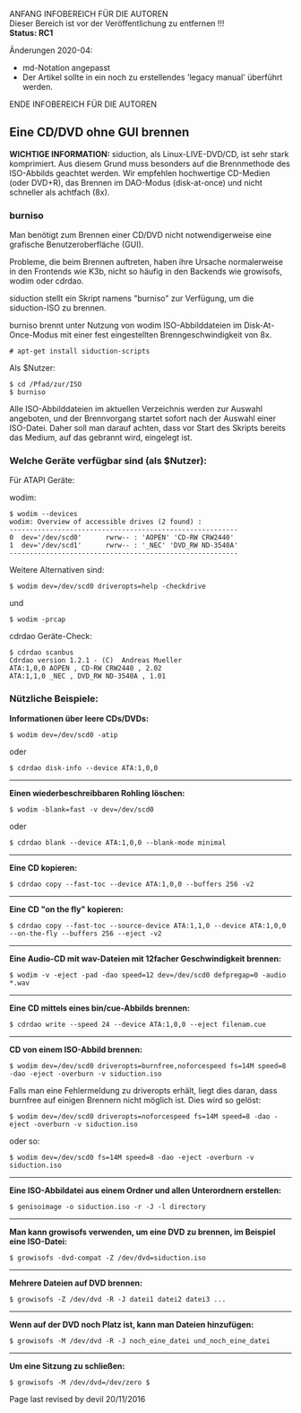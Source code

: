 ANFANG   INFOBEREICH FÜR DIE AUTOREN  
Dieser Bereich ist vor der Veröffentlichung zu entfernen !!!  
**Status: RC1**

Änderungen 2020-04:
+ md-Notation angepasst
+ Der Artikel sollte in ein noch zu erstellendes 'legacy manual' überführt werden. 

ENDE   INFOBEREICH FÜR DIE AUTOREN

## Eine CD/DVD ohne GUI brennen

**<warning>WICHTIGE INFORMATION:</warning>**
<warning>
siduction, als Linux-LIVE-DVD/CD, ist sehr stark komprimiert. Aus diesem Grund muss besonders auf die Brennmethode des ISO-Abbilds geachtet werden. Wir empfehlen hochwertige CD-Medien (oder DVD+R), das Brennen im DAO-Modus (disk-at-once) und nicht schneller als achtfach (8x).
</warning>

### burniso

Man benötigt zum Brennen einer CD/DVD nicht notwendigerweise eine grafische Benutzeroberfläche (GUI).

Probleme, die beim Brennen auftreten, haben ihre Ursache normalerweise in den Frontends wie K3b, nicht so häufig in den Backends wie growisofs, wodim oder cdrdao.

siduction stellt ein Skript namens "burniso" zur Verfügung, um die siduction-ISO zu brennen.

burniso brennt unter Nutzung von wodim ISO-Abbilddateien im Disk-At-Once-Modus mit einer fest eingestellten Brenngeschwindigkeit von 8x.

    # apt-get install siduction-scripts

Als $Nutzer:

    $ cd /Pfad/zur/ISO
    $ burniso

Alle ISO-Abbilddateien im aktuellen Verzeichnis werden zur Auswahl angeboten, und der Brennvorgang startet sofort nach der Auswahl einer ISO-Datei. Daher soll man darauf achten, dass vor Start des Skripts bereits das Medium, auf das gebrannt wird, eingelegt ist.  

### Welche Geräte verfügbar sind (als $Nutzer):

Für ATAPI Geräte:

wodim:

    $ wodim --devices
    wodim: Overview of accessible drives (2 found) :
    ---------------------------------------------------------
    0  dev='/dev/scd0'      rwrw-- : 'AOPEN' 'CD-RW CRW2440'
    1  dev='/dev/scd1'      rwrw-- : '_NEC' 'DVD_RW ND-3540A'
    ---------------------------------------------------------

Weitere Alternativen sind:

    $ wodim dev=/dev/scd0 driveropts=help -checkdrive

und

    $ wodim -prcap

cdrdao Geräte-Check:

    $ cdrdao scanbus
    Cdrdao version 1.2.1 - (C)  Andreas Mueller
    ATA:1,0,0 AOPEN , CD-RW CRW2440 , 2.02
    ATA:1,1,0 _NEC , DVD_RW ND-3540A , 1.01

### Nützliche Beispiele:

**Informationen über leere CDs/DVDs:**

    $ wodim dev=/dev/scd0 -atip

oder

    $ cdrdao disk-info --device ATA:1,0,0


---

**Einen wiederbeschreibbaren Rohling löschen:**

    $ wodim -blank=fast -v dev=/dev/scd0

oder

    $ cdrdao blank --device ATA:1,0,0 --blank-mode minimal

---

**Eine CD kopieren:**

    $ cdrdao copy --fast-toc --device ATA:1,0,0 --buffers 256 -v2

---

**Eine CD "on the fly" kopieren:**

    $ cdrdao copy --fast-toc --source-device ATA:1,1,0 --device ATA:1,0,0 --on-the-fly --buffers 256 --eject -v2

---

**Eine Audio-CD mit wav-Dateien mit 12facher Geschwindigkeit brennen:**

    $ wodim -v -eject -pad -dao speed=12 dev=/dev/scd0 defpregap=0 -audio *.wav

---

**Eine CD mittels eines bin/cue-Abbilds brennen:**

    $ cdrdao write --speed 24 --device ATA:1,0,0 --eject filenam.cue

---

**CD von einem ISO-Abbild brennen:**

    $ wodim dev=/dev/scd0 driveropts=burnfree,noforcespeed fs=14M speed=8 -dao -eject -overburn -v siduction.iso

Falls man eine Fehlermeldung zu driveropts erhält, liegt dies daran, dass burnfree auf einigen Brennern nicht möglich ist. Dies wird so gelöst:

    $ wodim dev=/dev/scd0 driveropts=noforcespeed fs=14M speed=8 -dao -eject -overburn -v siduction.iso

oder so:

    $ wodim dev=/dev/scd0 fs=14M speed=8 -dao -eject -overburn -v siduction.iso

---

**Eine ISO-Abbildatei aus einem Ordner und allen Unterordnern erstellen:**

    $ genisoimage -o siduction.iso -r -J -l directory

---

**Man kann growisofs verwenden, um eine DVD zu brennen, im Beispiel eine ISO-Datei:**

    $ growisofs -dvd-compat -Z /dev/dvd=siduction.iso

---

**Mehrere Dateien auf DVD brennen:**

    $ growisofs -Z /dev/dvd -R -J datei1 datei2 datei3 ...

---

**Wenn auf der DVD noch Platz ist, kann man Dateien hinzufügen:**

    $ growisofs -M /dev/dvd -R -J noch_eine_datei und_noch_eine_datei

---

**Um eine Sitzung zu schließen:**

    $ growisofs -M /dev/dvd=/dev/zero $

<div id="rev">Page last revised by devil 20/11/2016</div>
